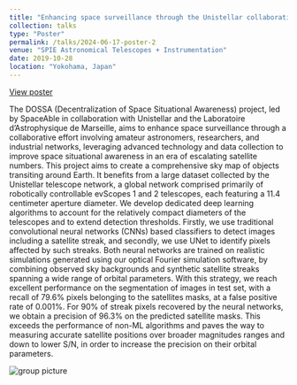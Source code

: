 ```yaml
---
title: "Enhancing space surveillance through the Unistellar collaborative observation program"
collection: talks
type: "Poster"
permalink: /talks/2024-06-17-poster-2
venue: "SPIE Astronomical Telescopes + Instrumentation"
date: 2019-10-28
location: "Yokohama, Japan"
---
```


[View poster](/files/poster_dossa_SPIE.pdf)

The DOSSA (Decentralization of Space Situational Awareness) project, led by SpaceAble in collaboration with Unistellar and the Laboratoire d’Astrophysique de Marseille, aims to enhance space surveillance through a collaborative effort involving amateur astronomers, researchers, and industrial networks, leveraging advanced technology and data collection to improve space situational awareness in an era of escalating satellite numbers. This project aims to create a comprehensive sky map of objects transiting around Earth. It benefits from a large dataset collected by the Unistellar telescope network, a global network comprised primarily of robotically controllable evScopes 1 and 2 telescopes, each featuring a 11.4 centimeter aperture diameter. We develop dedicated deep learning algorithms to account for the relatively compact diameters of the telescopes and to extend detection thresholds. Firstly, we use traditional convolutional neural networks (CNNs) based classifiers to detect images including a satellite streak, and secondly, we use UNet to identify pixels affected by such streaks. Both neural networks are trained on realistic simulations generated using our optical Fourier simulation software, by combining observed sky backgrounds and synthetic satellite streaks spanning a wide range of orbital parameters. With this strategy, we reach excellent performance on the segmentation of images in test set, with a recall of 79.6\% pixels belonging to the satellites masks, at a false positive rate of 0.001%. For 90% of streak pixels recovered by the neural networks, we obtain a precision of 96.3% on the predicted satellite masks. This exceeds the performance of non-ML algorithms and paves the way to measuring accurate satellite positions over broader magnitudes ranges and down to lower S/N, in order to increase the precision on their orbital parameters.

![group picture]()